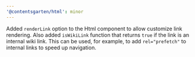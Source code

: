 ```yaml
---
'@contentsgarten/html': minor
---
```


Added `renderLink` option to the Html component to allow customize link rendering. Also added `isWikiLink` function that returns `true` if the link is an internal wiki link. This can be used, for example, to add `rel="prefetch"` to internal links to speed up navigation.
